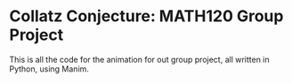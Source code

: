# Collatz Conjecture: MATH120 Group Project

This is all the code for the animation for out group project, all written in Python, using Manim.
